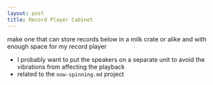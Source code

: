 ```yaml
---
layout: post
title: Record Player Cabinet
---
```


make one that can store records below in a milk crate or alike
and with enough space for my record player

- I probably want to put the speakers on a separate unit to avoid the vibrations from affecting the playback
- related to the `now-spinning.md` project

